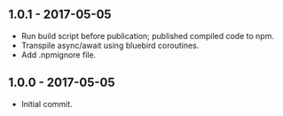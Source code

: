 ## 1.0.1 - 2017-05-05

* Run build script before publication; published compiled code to npm.
* Transpile async/await using bluebird coroutines.
* Add .npmignore file.

## 1.0.0 - 2017-05-05

* Initial commit.

